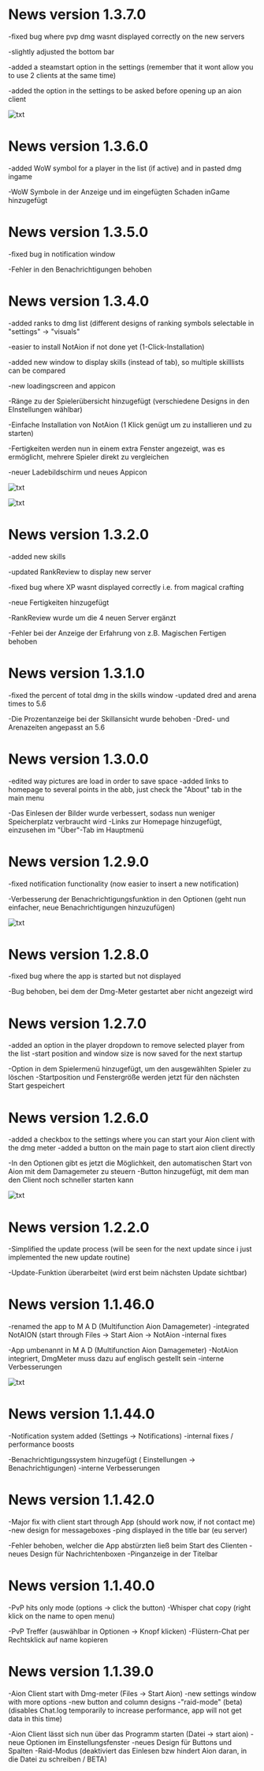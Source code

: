 News version 1.3.7.0
=====================
-fixed bug where pvp dmg wasnt displayed correctly on the new servers

-slightly adjusted the bottom bar

-added a steamstart option in the settings (remember that it wont allow you to use 2 clients at the same time)

-added the option in the settings to be asked before opening up an aion client

![txt](https://lyyloki.github.io/patchimages/1_3_7_0.jpg)


News version 1.3.6.0
=====================
-added WoW symbol for a player in the list (if active) and in pasted dmg ingame

-WoW Symbole in der Anzeige und im eingefügten Schaden inGame hinzugefügt 

News version 1.3.5.0
=====================
-fixed bug in notification window

-Fehler in den Benachrichtigungen behoben

News version 1.3.4.0
=====================
-added ranks to dmg list (different designs of ranking symbols selectable in "settings" -> "visuals"

-easier to install NotAion if not done yet (1-Click-Installation)

-added new window to display skills (instead of tab), so multiple skilllists can be compared

-new loadingscreen and appicon

-Ränge zu der Spielerübersicht hinzugefügt (verschiedene Designs in den EInstellungen wählbar)

-Einfache Installation von NotAion (1 Klick genügt um zu installieren und zu starten)

-Fertigkeiten werden nun in einem extra Fenster angezeigt, was es ermöglicht, mehrere Spieler direkt zu vergleichen

-neuer Ladebildschirm und neues Appicon

![txt](https://lyyloki.github.io/patchimages/1_3_4_0.jpg)

![txt](https://lyyloki.github.io/patchimages/1_3_4_1.jpg)

News version 1.3.2.0
=====================
-added new skills 

-updated RankReview to display new server

-fixed bug where XP wasnt displayed correctly i.e. from magical crafting

-neue Fertigkeiten hinzugefügt

-RankReview wurde um die 4 neuen Server ergänzt 

-Fehler bei der Anzeige der Erfahrung von z.B. Magischen Fertigen behoben

News version 1.3.1.0
=====================
-fixed the percent of total dmg in the skills window
-updated dred and arena times to 5.6

-Die Prozentanzeige bei der Skillansicht wurde behoben
-Dred- und Arenazeiten angepasst an 5.6

News version 1.3.0.0
=====================
-edited way pictures are load in order to save space
-added links to homepage to several points in the abb, just check the "About" tab in the main menu

-Das Einlesen der Bilder wurde verbessert, sodass nun weniger Speicherplatz verbraucht wird
-Links zur Homepage hinzugefügt, einzusehen im "Über"-Tab im Hauptmenü

News version 1.2.9.0
=====================
-fixed notification functionality (now easier to insert a new notification)

-Verbesserung der Benachrichtigungsfunktion in den Optionen (geht nun einfacher, neue Benachrichtigungen hinzuzufügen)

![txt](https://lyyloki.github.io/patchimages/1_2_9_0.jpg)

News version 1.2.8.0
=====================
-fixed bug where the app is started but not displayed

-Bug behoben, bei dem der Dmg-Meter gestartet aber nicht angezeigt wird

News version 1.2.7.0
=====================
-added an option in the player dropdown to remove selected player from the list
-start position and window size is now saved for the next startup

-Option in dem Spielermenü hinzugefügt, um den ausgewählten Spieler zu löschen
-Startposition und Fenstergröße werden jetzt für den nächsten Start gespeichert

News version 1.2.6.0
=====================
-added a checkbox to the settings where you can start your Aion client with the dmg meter
-added a button on the main page to start aion client directly

-In den Optionen gibt es jetzt die Möglichkeit, den automatischen Start von Aion mit dem Damagemeter zu steuern
-Button hinzugefügt, mit dem man den Client noch schneller starten kann

![txt](https://lyyloki.github.io/patchimages/1_2_6_0.jpg)

News version 1.2.2.0
=====================
-Simplified the update process (will be seen for the next update since i just implemented the new update routine)

-Update-Funktion überarbeitet (wird erst beim nächsten Update sichtbar)

News version 1.1.46.0
=====================
-renamed the app to M A D (Multifunction Aion Damagemeter)
-integrated NotAION (start through Files -> Start Aion -> NotAion
-internal fixes

-App umbenannt in M A D (Multifunction Aion Damagemeter)
-NotAion integriert, DmgMeter muss dazu auf englisch gestellt sein
-interne Verbesserungen

![txt](https://lyyloki.github.io/patchimages/1_1_46_0.jpg)

News version 1.1.44.0
=====================
-Notification system added (Settings -> Notifications)
-internal fixes / performance boosts

-Benachrichtigungssystem hinzugefügt ( Einstellungen -> Benachrichtigungen)
-interne Verbesserungen

News version 1.1.42.0
=====================
-Major fix with client start through App (should work now, if not contact me)
-new design for messageboxes
-ping displayed in the title bar (eu server)

-Fehler behoben, welcher die App abstürzten ließ beim Start des Clienten
-neues Design für Nachrichtenboxen
-Pinganzeige in der Titelbar

News version 1.1.40.0
=====================
-PvP hits only mode (options -> click the button)
-Whisper chat copy (right klick on the name to open menu)

-PvP Treffer (auswählbar in Optionen -> Knopf klicken)
-Flüstern-Chat per Rechtsklick auf name kopieren

News version 1.1.39.0
=====================
-Aion Client start with Dmg-meter (Files -> Start Aion)
-new settings window with more options
-new button and column designs
-"raid-mode" (beta) (disables Chat.log temporarily to increase performance, app will not get data in this time)

-Aion Client lässt sich nun über das Programm starten (Datei -> start aion)
-neue Optionen im Einstellungsfenster
-neues Design für Buttons und Spalten
-Raid-Modus (deaktiviert das Einlesen bzw hindert Aion daran, in die Datei zu schreiben / BETA)